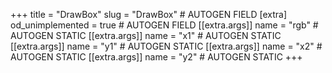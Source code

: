 +++
title = "DrawBox"
slug = "DrawBox" # AUTOGEN FIELD
[extra]
od_unimplemented = true # AUTOGEN FIELD
[[extra.args]]
name = "rgb" # AUTOGEN STATIC
[[extra.args]]
name = "x1" # AUTOGEN STATIC
[[extra.args]]
name = "y1" # AUTOGEN STATIC
[[extra.args]]
name = "x2" # AUTOGEN STATIC
[[extra.args]]
name = "y2" # AUTOGEN STATIC
+++